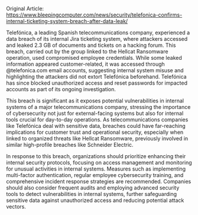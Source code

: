 Original Article: https://www.bleepingcomputer.com/news/security/telefonica-confirms-internal-ticketing-system-breach-after-data-leak/

Telefónica, a leading Spanish telecommunications company, experienced a data breach of its internal Jira ticketing system, where attackers accessed and leaked 2.3 GB of documents and tickets on a hacking forum. This breach, carried out by the group linked to the Hellcat Ransomware operation, used compromised employee credentials. While some leaked information appeared customer-related, it was accessed through @telefonica.com email accounts, suggesting internal system misuse and highlighting the attackers did not extort Telefónica beforehand. Telefónica has since blocked unauthorized access and reset passwords for impacted accounts as part of its ongoing investigation.

This breach is significant as it exposes potential vulnerabilities in internal systems of a major telecommunications company, stressing the importance of cybersecurity not just for external-facing systems but also for internal tools crucial for day-to-day operations. As telecommunications companies like Telefónica deal with sensitive data, breaches could have far-reaching implications for customer trust and operational security, especially when linked to organized threats like Hellcat Ransomware, previously involved in similar high-profile breaches like Schneider Electric.

In response to this breach, organizations should prioritize enhancing their internal security protocols, focusing on access management and monitoring for unusual activities in internal systems. Measures such as implementing multi-factor authentication, regular employee cybersecurity training, and comprehensive incident response strategies are recommended. Companies should also consider frequent audits and employing advanced security tools to detect vulnerabilities in internal systems, further safeguarding sensitive data against unauthorized access and reducing potential attack vectors.